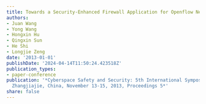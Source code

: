```yaml
---
title: Towards a Security-Enhanced Firewall Application for Openflow Networks
authors:
- Juan Wang
- Yong Wang
- Hongxin Hu
- Qingxin Sun
- He Shi
- Longjie Zeng
date: '2013-01-01'
publishDate: '2024-04-14T11:50:24.423518Z'
publication_types:
- paper-conference
publication: '*Cyberspace Safety and Security: 5th International Symposium, CSS 2013,
  Zhangjiajie, China, November 13-15, 2013, Proceedings 5*'
share: false
---
```

